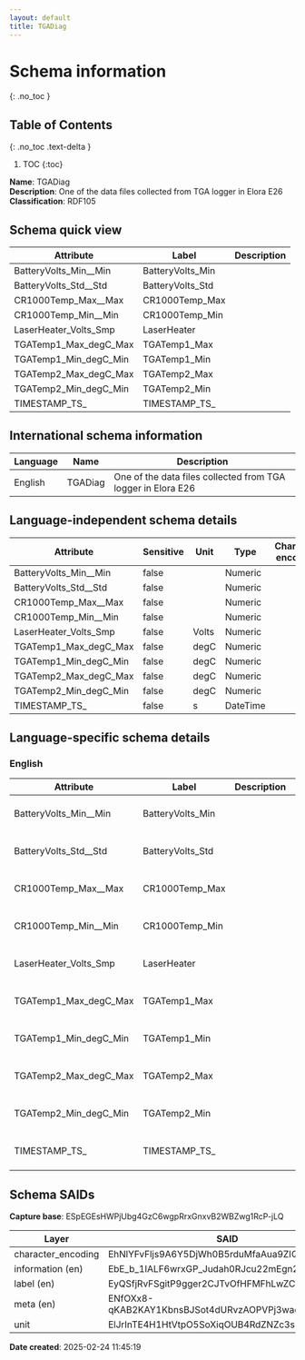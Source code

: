 ```yaml
---
layout: default  
title: TGADiag  
---
```


# Schema information
{: .no_toc }

## Table of Contents
{: .no_toc .text-delta }

1. TOC
{:toc}

**Name**: TGADiag  
**Description**: One of the data files collected from TGA logger in Elora E26  
**Classification**: RDF105  

## Schema quick view

| Attribute | Label | Description |
| --- | --- | --- |
| BatteryVolts_Min__Min | BatteryVolts_Min |  |
| BatteryVolts_Std__Std | BatteryVolts_Std |  |
| CR1000Temp_Max__Max | CR1000Temp_Max |  |
| CR1000Temp_Min__Min | CR1000Temp_Min |  |
| LaserHeater_Volts_Smp | LaserHeater |  |
| TGATemp1_Max_degC_Max | TGATemp1_Max |  |
| TGATemp1_Min_degC_Min | TGATemp1_Min |  |
| TGATemp2_Max_degC_Max | TGATemp2_Max |  |
| TGATemp2_Min_degC_Min | TGATemp2_Min |  |
| TIMESTAMP_TS_ | TIMESTAMP_TS_ |  |

## International schema information

| Language | Name | Description |
| --- | --- | --- |
| English | TGADiag | One of the data files collected from TGA logger in Elora E26 |

## Language-independent schema details

| Attribute | Sensitive | Unit | Type | Character encoding |
| --- | --- | --- | --- | --- |
| BatteryVolts_Min__Min | false |  | Numeric |  |
| BatteryVolts_Std__Std | false |  | Numeric |  |
| CR1000Temp_Max__Max | false |  | Numeric |  |
| CR1000Temp_Min__Min | false |  | Numeric |  |
| LaserHeater_Volts_Smp | false | Volts | Numeric |  |
| TGATemp1_Max_degC_Max | false | degC | Numeric |  |
| TGATemp1_Min_degC_Min | false | degC | Numeric |  |
| TGATemp2_Max_degC_Max | false | degC | Numeric |  |
| TGATemp2_Min_degC_Min | false | degC | Numeric |  |
| TIMESTAMP_TS_ | false | s | DateTime |  |

## Language-specific schema details

### English

| Attribute | Label | Description | List |
| --- | --- | --- | --- |
| BatteryVolts_Min__Min | BatteryVolts_Min |  | Not a list |
| BatteryVolts_Std__Std | BatteryVolts_Std |  | Not a list |
| CR1000Temp_Max__Max | CR1000Temp_Max |  | Not a list |
| CR1000Temp_Min__Min | CR1000Temp_Min |  | Not a list |
| LaserHeater_Volts_Smp | LaserHeater |  | Not a list |
| TGATemp1_Max_degC_Max | TGATemp1_Max |  | Not a list |
| TGATemp1_Min_degC_Min | TGATemp1_Min |  | Not a list |
| TGATemp2_Max_degC_Max | TGATemp2_Max |  | Not a list |
| TGATemp2_Min_degC_Min | TGATemp2_Min |  | Not a list |
| TIMESTAMP_TS_ | TIMESTAMP_TS_ |  | Not a list |

## Schema SAIDs

**Capture base**: ESpEGEsHWPjUbg4GzC6wgpRrxGnxvB2WBZwg1RcP-jLQ

| Layer | SAID |
| --- | --- |
| character_encoding | EhNlYFvFljs9A6Y5DjWh0B5rduMfaAua9ZIQoIJWCqps |
| information (en) | EbE_b_1IALF6wrxGP_Judah0RJcu22mEgn2yjmxkoF2A |
| label (en) | EyQSfjRvFSgitP9gger2CJTvOfHFMFhLwZCqfPZ-s5pQ |
| meta (en) | ENfOXx8-qKAB2KAY1KbnsBJSot4dURvzAOPVPj3wadUU |
| unit | ElJrInTE4H1HtVtpO5SoXiqOUB4RdZNZc3sRuNXj4p9o |

**Date created**: 2025-02-24 11:45:19

